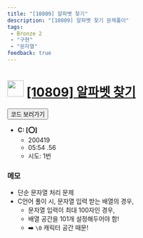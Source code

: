 ```yaml
---
title: "[10809] 알파벳 찾기"
description: "[10809] 알파벳 찾기 문제풀이"
tags: 
 - Bronze 2
 - "구현"
 - "문자열"
feedback: true
---
```

<h1><img src="https://doky.space/assets/icpclev/b2.svg" height="37px"> <a href="http://icpc.me/10809">[10809] 알파벳 찾기</a></h1>

<a href="https://github.com/DokySp/acmicpc-practice/tree/master/10809"><button class="btn btn-info">코드 보러가기</button></a>

- **C: [:o:]**
  - 200419
  - 05:54 .56
  - 시도: 1번

### 메모
 - 단순 문자열 처리 문제
 - C언어 풀이 시, 문자열 입력 받는 배열의 경우,
    - 문자열 입력이 최대 100자인 경우,
    - 배열 공간을 101개 설정해두어야 함!
    - :arrow_right: `\0` 캐릭터 공간 때문!
